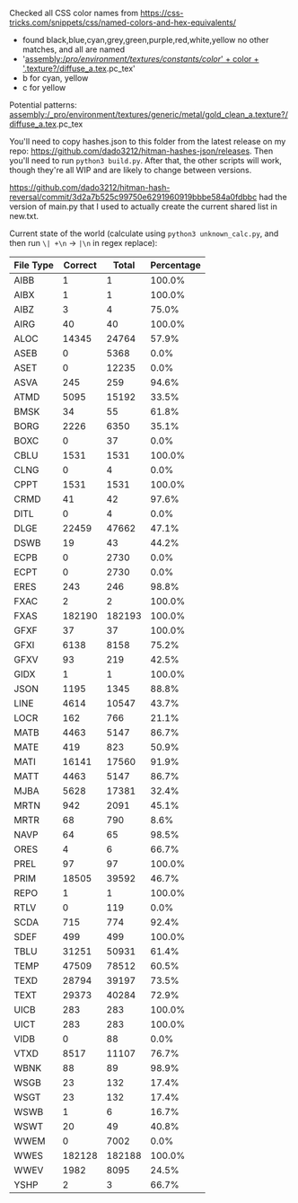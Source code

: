 Checked all CSS color names from https://css-tricks.com/snippets/css/named-colors-and-hex-equivalents/
- found black,blue,cyan,grey,green,purple,red,white,yellow no other matches, and all are named
- '[assembly:/_pro/environment/textures/constants/color_' + color + '.texture?/diffuse_a.tex](ascolormap).pc_tex'
- b for cyan, yellow
- c for yellow

Potential patterns:
[assembly:/_pro/environment/textures/generic/metal/gold_clean_a.texture?/diffuse_a.tex](ascolormap).pc_tex

You'll need to copy hashes.json to this folder from the latest release on my repo: https://github.com/dado3212/hitman-hashes-json/releases.
Then you'll need to run `python3 build.py`. After that, the other scripts will work, though they're all WIP and
are likely to change between versions.

https://github.com/dado3212/hitman-hash-reversal/commit/3d2a7b525c99750e6291960919bbbe584a0fdbbc had the version of main.py that I used to actually create the current shared list in new.txt.

Current state of the world (calculate using `python3 unknown_calc.py`, and then run `\| +\n` -> `|\n` in regex replace):

| File Type | Correct | Total | Percentage |
| --- | --- | --- | --- |
| AIBB | 1 | 1 | 100.0% |
| AIBX | 1 | 1 | 100.0% |
| AIBZ | 3 | 4 | 75.0% |
| AIRG | 40 | 40 | 100.0% |
| ALOC | 14345 | 24764 | 57.9% |
| ASEB | 0 | 5368 | 0.0% |
| ASET | 0 | 12235 | 0.0% |
| ASVA | 245 | 259 | 94.6% |
| ATMD | 5095 | 15192 | 33.5% |
| BMSK | 34 | 55 | 61.8% |
| BORG | 2226 | 6350 | 35.1% |
| BOXC | 0 | 37 | 0.0% |
| CBLU | 1531 | 1531 | 100.0% |
| CLNG | 0 | 4 | 0.0% |
| CPPT | 1531 | 1531 | 100.0% |
| CRMD | 41 | 42 | 97.6% |
| DITL | 0 | 4 | 0.0% |
| DLGE | 22459 | 47662 | 47.1% |
| DSWB | 19 | 43 | 44.2% |
| ECPB | 0 | 2730 | 0.0% |
| ECPT | 0 | 2730 | 0.0% |
| ERES | 243 | 246 | 98.8% |
| FXAC | 2 | 2 | 100.0% |
| FXAS | 182190 | 182193 | 100.0% |
| GFXF | 37 | 37 | 100.0% |
| GFXI | 6138 | 8158 | 75.2% |
| GFXV | 93 | 219 | 42.5% |
| GIDX | 1 | 1 | 100.0% |
| JSON | 1195 | 1345 | 88.8% |
| LINE | 4614 | 10547 | 43.7% |
| LOCR | 162 | 766 | 21.1% |
| MATB | 4463 | 5147 | 86.7% |
| MATE | 419 | 823 | 50.9% |
| MATI | 16141 | 17560 | 91.9% |
| MATT | 4463 | 5147 | 86.7% |
| MJBA | 5628 | 17381 | 32.4% |
| MRTN | 942 | 2091 | 45.1% |
| MRTR | 68 | 790 | 8.6% |
| NAVP | 64 | 65 | 98.5% |
| ORES | 4 | 6 | 66.7% |
| PREL | 97 | 97 | 100.0% |
| PRIM | 18505 | 39592 | 46.7% |
| REPO | 1 | 1 | 100.0% |
| RTLV | 0 | 119 | 0.0% |
| SCDA | 715 | 774 | 92.4% |
| SDEF | 499 | 499 | 100.0% |
| TBLU | 31251 | 50931 | 61.4% |
| TEMP | 47509 | 78512 | 60.5% |
| TEXD | 28794 | 39197 | 73.5% |
| TEXT | 29373 | 40284 | 72.9% |
| UICB | 283 | 283 | 100.0% |
| UICT | 283 | 283 | 100.0% |
| VIDB | 0 | 88 | 0.0% |
| VTXD | 8517 | 11107 | 76.7% |
| WBNK | 88 | 89 | 98.9% |
| WSGB | 23 | 132 | 17.4% |
| WSGT | 23 | 132 | 17.4% |
| WSWB | 1 | 6 | 16.7% |
| WSWT | 20 | 49 | 40.8% |
| WWEM | 0 | 7002 | 0.0% |
| WWES | 182128 | 182188 | 100.0% |
| WWEV | 1982 | 8095 | 24.5% |
| YSHP | 2 | 3 | 66.7% |